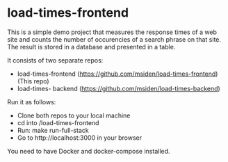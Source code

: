 # load-times-frontend

This is a simple demo project that measures the response times of a web site and counts the number of occurencies of a search phrase on that site. The result is stored in a database and presented in a table.

It consists of two separate repos:
* load-times-frontend (https://github.com/msiden/load-times-frontend) (This repo)
* load-times- backend (https://github.com/msiden/load-times-backend)

Run it as follows:
* Clone both repos to your local machine
* cd into /load-times-frontend
* Run: make run-full-stack
* Go to http://localhost:3000 in your browser

You need to have Docker and docker-compose installed.

